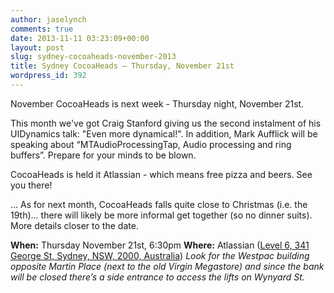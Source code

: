 ```yaml
---
author: jaselynch
comments: true
date: 2013-11-11 03:23:09+00:00
layout: post
slug: sydney-cocoaheads-november-2013
title: Sydney CocoaHeads – Thursday, November 21st
wordpress_id: 392
---
```


November CocoaHeads is next week - Thursday night, November 21st.

This month we've got Craig Stanford giving us the second instalment of his UIDynamics talk: "Even more dynamical!". In addition, Mark Aufflick will be speaking about “MTAudioProcessingTap, Audio processing and ring buffers”. Prepare for your minds to be blown.

CocoaHeads is held it Atlassian - which means free pizza and beers. See you there!

... As for next month, CocoaHeads falls quite close to Christmas (i.e. the 19th)... there will likely be more informal get together (so no dinner suits). More details closer to the date.

**When:** Thursday November 21st, 6:30pm
**Where:** Atlassian ([Level 6, 341 George St, Sydney, NSW, 2000, Australia](http://goo.gl/Pm0lA))
_Look for the Westpac building opposite Martin Place (next to the old Virgin Megastore) and since the bank will be closed there’s a side entrance to access the lifts on Wynyard St._

